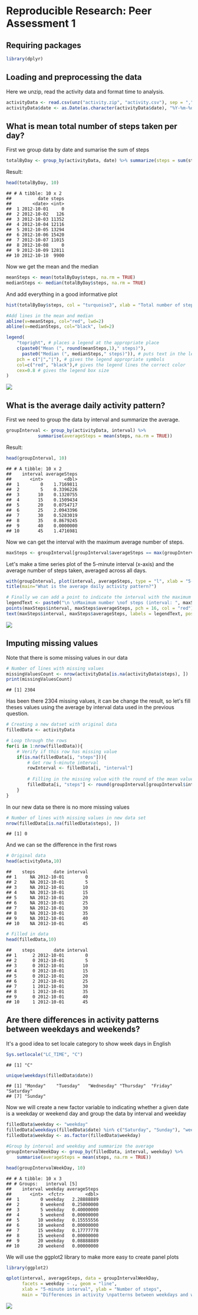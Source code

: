 # Reproducible Research: Peer Assessment 1


## Requiring packages


```r
library(dplyr)
```


## Loading and preprocessing the data

Here we unzip, read the activity data and format time to analysis.


```r
activityData <- read.csv(unz("activity.zip", "activity.csv"), sep = ",")
activityData$date <- as.Date(as.character(activityData$date), "%Y-%m-%d")
```


## What is mean total number of steps taken per day?

First we group data by date and sumarise the sum of steps

```r
totalByDay <- group_by(activityData, date) %>% summarize(steps = sum(steps, na.rm = TRUE))
```

Result:

```r
head(totalByDay, 10)
```

```
## # A tibble: 10 x 2
##          date steps
##        <date> <int>
##  1 2012-10-01     0
##  2 2012-10-02   126
##  3 2012-10-03 11352
##  4 2012-10-04 12116
##  5 2012-10-05 13294
##  6 2012-10-06 15420
##  7 2012-10-07 11015
##  8 2012-10-08     0
##  9 2012-10-09 12811
## 10 2012-10-10  9900
```

Now we get the mean and the median

```r
meanSteps <- mean(totalByDay$steps, na.rm = TRUE)
medianSteps <- median(totalByDay$steps, na.rm = TRUE)
```

And add everything in a good informative plot

```r
hist(totalByDay$steps, col = "turquoise3", xlab = "Total number of steps", main = "Total number of steps taken each day")

#Add lines in the mean and median
abline(v=meanSteps, col="red", lwd=2)
abline(v=medianSteps, col="black", lwd=2)

legend(
    "topright", # places a legend at the appropriate place
    c(paste0("Mean (", round(meanSteps,1)," steps)"),
      paste0("Median (", medianSteps," steps)")), # puts text in the legend
    pch = c("|","|"), # gives the legend appropriate symbols
    col=c("red", "black"),# gives the legend lines the correct color
    cex=0.8 # gives the legend box size
) 
```

<img src="PA1_template_files/figure-html/unnamed-chunk-6-1.png" style="display: block; margin: auto;" />



## What is the average daily activity pattern?

First we need to group the data by interval and summarize the average.

```r
groupInterval <- group_by(activityData, interval) %>%
            summarise(averageSteps = mean(steps, na.rm = TRUE))
```

Result:

```r
head(groupInterval, 10)
```

```
## # A tibble: 10 x 2
##    interval averageSteps
##       <int>        <dbl>
##  1        0    1.7169811
##  2        5    0.3396226
##  3       10    0.1320755
##  4       15    0.1509434
##  5       20    0.0754717
##  6       25    2.0943396
##  7       30    0.5283019
##  8       35    0.8679245
##  9       40    0.0000000
## 10       45    1.4716981
```

Now we can get the interval with the maximum average number of steps.

```r
maxSteps <- groupInterval[groupInterval$averageSteps == max(groupInterval$averageSteps), ]
```

Let's make a time series plot of the 5-minute interval (x-axis) and the average number of steps taken, averaged across all days.

```r
with(groupInterval, plot(interval, averageSteps, type = "l", xlab = "5-minute interval", ylab = "Average number of steps"))
title(main="What is the average daily activity pattern?")

# Finally we can add a point to indicate the interval with the maximum number of steps
legendText <- paste0("\n \nMaximum number \nof steps (interval: ", maxSteps$interval,")")
points(maxSteps$interval, maxSteps$averageSteps, pch = 16, col = "red")
text(maxSteps$interval, maxSteps$averageSteps, labels = legendText, pos = 4)
```

<img src="PA1_template_files/figure-html/unnamed-chunk-10-1.png" style="display: block; margin: auto;" />

## Imputing missing values

Note that there is some missing values in our data


```r
# Number of lines with missing values
missingValuesCount <- nrow(activityData[is.na(activityData$steps), ])
print(missingValuesCount)
```

```
## [1] 2304
```

Has been there 2304 missing values, it can be change the result, so let's
fill theses values using the average by interval data used in the previous question.


```r
# Creating a new datset with original data
filledData <- activityData 

# Loop through the rows
for(i in 1:nrow(filledData)){
    # Verify if this row has missing value
    if(is.na(filledData[i, "steps"])){
        # Get row 5-minute interval
        rowInterval <- filledData[i, "interval"]
        
        # Filling in the missing value with the round of the mean value to this interval
        filledData[i, "steps"] <- round(groupInterval[groupInterval$interval == rowInterval, "averageSteps"], 0)
    }
}
```

In our new data se there is no more missing values


```r
# Number of lines with missing values in new data set
nrow(filledData[is.na(filledData$steps), ])
```

```
## [1] 0
```

And we can se the difference in the first rows

```r
# Original data
head(activityData,10)
```

```
##    steps       date interval
## 1     NA 2012-10-01        0
## 2     NA 2012-10-01        5
## 3     NA 2012-10-01       10
## 4     NA 2012-10-01       15
## 5     NA 2012-10-01       20
## 6     NA 2012-10-01       25
## 7     NA 2012-10-01       30
## 8     NA 2012-10-01       35
## 9     NA 2012-10-01       40
## 10    NA 2012-10-01       45
```

```r
# Filled in data
head(filledData,10)
```

```
##    steps       date interval
## 1      2 2012-10-01        0
## 2      0 2012-10-01        5
## 3      0 2012-10-01       10
## 4      0 2012-10-01       15
## 5      0 2012-10-01       20
## 6      2 2012-10-01       25
## 7      1 2012-10-01       30
## 8      1 2012-10-01       35
## 9      0 2012-10-01       40
## 10     1 2012-10-01       45
```

## Are there differences in activity patterns between weekdays and weekends?

It's a good idea to set locale category to show week days in English

```r
Sys.setlocale("LC_TIME", "C")
```

```
## [1] "C"
```

```r
unique(weekdays(filledData$date))
```

```
## [1] "Monday"    "Tuesday"   "Wednesday" "Thursday"  "Friday"    "Saturday" 
## [7] "Sunday"
```

Now we will create a new factor variable to indicating whether a given date is a weekday or weekend day and group the data by interval and weekday

```r
filledData$weekday <- "weekday"
filledData[weekdays(filledData$date) %in% c("Saturday", "Sunday"), "weekday"] <- "weekend"
filledData$weekday <- as.factor(filledData$weekday)

#Group by interval and weekday and summarize the average
groupIntervalWeekDay <- group_by(filledData, interval, weekday) %>%
    summarise(averageSteps = mean(steps, na.rm = TRUE))

head(groupIntervalWeekDay, 10)
```

```
## # A tibble: 10 x 3
## # Groups:   interval [5]
##    interval weekday averageSteps
##       <int>  <fctr>        <dbl>
##  1        0 weekday   2.28888889
##  2        0 weekend   0.25000000
##  3        5 weekday   0.40000000
##  4        5 weekend   0.00000000
##  5       10 weekday   0.15555556
##  6       10 weekend   0.00000000
##  7       15 weekday   0.17777778
##  8       15 weekend   0.00000000
##  9       20 weekday   0.08888889
## 10       20 weekend   0.00000000
```

We will use the ggplot2 library to make more easy to create panel plots

```r
library(ggplot2)
```


```r
qplot(interval, averageSteps, data = groupIntervalWeekDay,
      facets = weekday ~ ., geom = "line",
      xlab = "5-minute interval", ylab = "Number of steps",
      main = "Differences in activity \npatterns between weekdays and weekends")
```

<img src="PA1_template_files/figure-html/unnamed-chunk-18-1.png" style="display: block; margin: auto;" />

